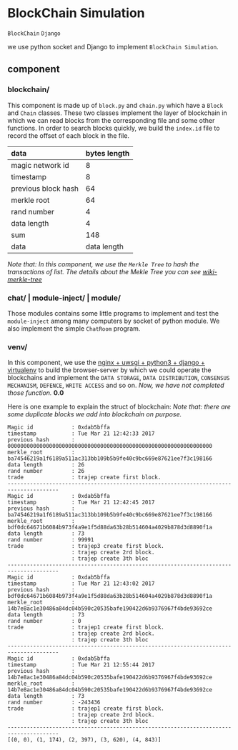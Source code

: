 # BlockChain Simulation

``BlockChain`` ``Django``

we use python socket and Django to implement ``BlockChain Simulation``.

## component
### blockchain/
  This component is made up of ``block.py`` and ``chain.py`` which have a ``Block`` and ``Chain`` classes. These two classes implement the layer of blockchain in which we can read blocks from the corresponding file and some other functions. In order to search blocks quickly, we build the ``index.id`` file to record the offset of each block in the file. 

| data |bytes length|
|:---|:---|
|  magic network id | 8 |
|  timestamp |  8  |
|  previous block hash |  64  |
|  merkle root |  64  |
|  rand number |  4  |
|  data length |  4  |
|  sum |  148  |
|  data |  data length  |

*Note that: In this component, we use the ``Merkle Tree`` to hash the transactions of list. The details about the Mekle Tree you can see [wiki-merkle-tree](https://en.wikipedia.org/wiki/Merkle_tree)*

### chat/ | module-inject/ | module/
Those modules contains some little programs to implement and test the ``module-inject`` among many computers by socket of python module. We also implement the simple ``ChatRoom`` program.

### venv/
In this component, we use the [nginx + uwsgi + python3 + django + virtualenv](http://uwsgi-docs.readthedocs.io/en/latest/WSGIquickstart.html) to build the browser-server by which we could operate the blockchains and implement the ``DATA STORAGE``, ``DATA DISTRIBUTION``, ``CONSENSUS MECHANISM``, ``DEFENCE``, ``WRITE ACCESS`` and so on. *Now, we have not completed those function.*
**0.0**
  
Here is one example to explain the struct of blockchain:
*Note that: there are some duplicate blocks we add into blockchain on purpose.*
```
Magic id            : 0xdab5bffa
timestamp           : Tue Mar 21 12:42:33 2017
previous hash       : 0000000000000000000000000000000000000000000000000000000000000000
merkle_root         : ba74546219a1f6189a511ac313bb109b5b9fe40c9bc669e87621ee7f3c198166
data length         : 26
rand number         : 26
trade               : trajep create first block.
--------------------------------------------------------------------------------------
Magic id            : 0xdab5bffa
timestamp           : Tue Mar 21 12:42:45 2017
previous hash       : ba74546219a1f6189a511ac313bb109b5b9fe40c9bc669e87621ee7f3c198166
merkle_root         : bdf0dc64671b6084b973f4a9e1f5d88da63b28b514604a4029b878d3d8890f1a
data length         : 73
rand number         : 99991
trade               : trajep3 create first block.
                    : trajep create 2rd block.
                    : trajep create 3th bloc
--------------------------------------------------------------------------------------
Magic id            : 0xdab5bffa
timestamp           : Tue Mar 21 12:43:02 2017
previous hash       : bdf0dc64671b6084b973f4a9e1f5d88da63b28b514604a4029b878d3d8890f1a
merkle_root         : 14b7e8ac1e30486a84dc04b590c20535bafe190422d6b9376967f4bde93692ce
data length         : 73
rand number         : 0
trade               : trajep1 create first block.
                    : trajep create 2rd block.
                    : trajep create 3th bloc
--------------------------------------------------------------------------------------
Magic id            : 0xdab5bffa
timestamp           : Tue Mar 21 12:55:44 2017
previous hash       : 14b7e8ac1e30486a84dc04b590c20535bafe190422d6b9376967f4bde93692ce
merkle_root         : 14b7e8ac1e30486a84dc04b590c20535bafe190422d6b9376967f4bde93692ce
data length         : 73
rand number         : -243436
trade               : trajep1 create first block.
                    : trajep create 2rd block.
                    : trajep create 3th bloc
--------------------------------------------------------------------------------------
[(0, 0), (1, 174), (2, 397), (3, 620), (4, 843)]

```
